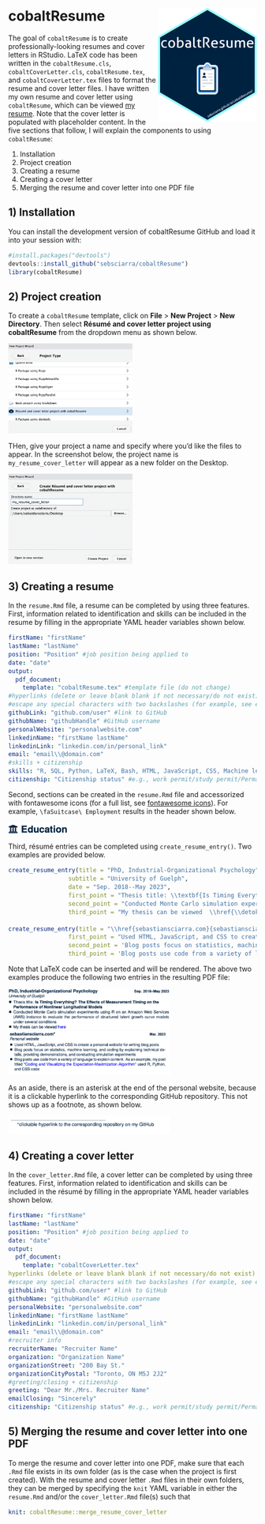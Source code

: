 
# cobaltResume <img src="man/figures/LICENSE.png" align="right" width=200 />

The goal of `cobaltResume` is to create professionally-looking resumes
and cover letters in RStudio. LaTeX code has been written in the
`cobaltResume.cls`, `cobaltCoverLetter.cls`, `cobaltResume.tex`, and
`cobaltCoverLetter.tex` files to format the resume and cover letter
files. I have written my own resume and cover letter using
`cobaltResume`, which can be viewed [my
resume](https://github.com/sebsciarra/cobaltResume/blob/main/man/resume_cover_letter.pdf).
Note that the cover letter is populated with placeholder content. In the
five sections that follow, I will explain the components to using
`cobaltResume`:

1)  Installation
2)  Project creation
3)  Creating a resume
4)  Creating a cover letter
5)  Merging the resume and cover letter into one PDF file

## 1) Installation

You can install the development version of cobaltResume GitHub and load
it into your session with:

``` r
#install.packages("devtools")
devtools::install_github("sebsciarra/cobaltResume")
library(cobaltResume)
```

## 2) Project creation

To create a `cobaltResume` template, click on **File** \> **New
Project** \> **New Directory**. Then select **Résumé and cover letter
project using cobaltResume** from the dropdown menu as shown below.

<img src="man/figures/resume_project.png" width="50%" height="50%" />

THen, give your project a name and specify where you’d like the files to
appear. In the screenshot below, the project name is
`my_resume_cover_letter` will appear as a new folder on the Desktop.

<img src="man/figures/project_name.png" width="50%" height="50%" />

## 3) Creating a resume

In the `resume.Rmd` file, a resume can be completed by using three
features. First, information related to identification and skills can be
included in the resume by filling in the appropriate YAML header
variables shown below.

``` yaml
firstName: "firstName"
lastName: "lastName"
position: "Position" #job position being applied to 
date: "date" 
output: 
  pdf_document:
    template: "cobaltResume.tex" #template file (do not change)
#hyperlinks (delete or leave blank blank if not necessary/do not exist)
#escape any special characters with two backslashes (for example, see email variable)
githubLink: "github.com/user" #link to GitHub
githubName: "githubHandle" #GitHub username
personalWebsite: "personalwebsite.com"
linkedinName: "firstName lastName"
linkedinLink: "linkedin.com/in/personal_link"
email: "email\\@domain.com" 
#skills + citizenship
skills: "R, SQL, Python, LaTeX, Bash, HTML, JavaScript, CSS, Machine learning, Data science, Data visualization, Knowledge translation" #skills relevant to the job
citizenship: "Citizenship status" #e.g., work permit/study permit/Permanent resident/citizen, etc.
```

Second, sections can be created in the `resume.Rmd` file and
accessorized with fontawesome icons (for a full list, see [fontawesome
icons](http://mirrors.ibiblio.org/CTAN/fonts/fontawesome5/doc/fontawesome5.pdf)).
For example, `\faSuitcase\ Employment` results in the header shown
below.

<img src="man/figures/example_header.png" width="25%" height="25%" />

Third, résumé entries can be completed using `create_resume_entry()`.
Two examples are provided below.

``` r
create_resume_entry(title = "PhD, Industrial-Organizational Psychology", 
                 subtitle = "University of Guelph", 
                 date = "Sep. 2018--May 2023", 
                 first_point = "Thesis title: \\textbf{Is Timing Everything? The Effects of Measurement Timing on the \\newline Performance of Nonlinear Longitudinal Models}", 
                 second_point = "Conducted Monte Carlo simulation experiments using R on an Amazon Web Services (AWS) instance to evaluate the performance of structured latent growth curve models under several conditions", 
                 third_point = "My thesis can be viewed  \\href{\\detokenize{https://atrium.lib.uoguelph.ca/xmlui/bitstream/handle/10214/27543/Sciarra_Sebastian_202304_PhD.pdf?sequence=1&isAllowed=y}}{\\textcolor{blue}{here}}")

create_resume_entry(title = "\\href{sebastiansciarra.com}{sebastiansciarra.com}\\footnote{clickable hyperlink to the corresponding repository on my GitHub}", subtitle = "Personal website", date = "Mar. 2023", 
                 first_point = "Used HTML, JavaScript, and CSS to create a personal website for writing blog posts",
                 second_point = 'Blog posts focus on statistics, machine learning, and coding by explaining technical details, providing demonstrations, and conducting simulation experiments', 
                 third_point = 'Blog posts use code from a variety of language to explain content. As an example, my post titled ``\\href{https://sebastiansciarra.com/coding_tricks/em_demo/}{\\textcolor{blue}{Coding and Visualizing the Expectation-Maximization Algorithm}}" used R, Python, and CSS code')
```

Note that LaTeX code can be inserted and will be rendered. The above two
examples produce the following two entries in the resulting PDF file:

<img src="man/figures/education.png" width="65%" height="65%" /><img src="man/figures/personal_website.png" width="65%" height="65%" />

As an aside, there is an asterisk at the end of the personal website,
because it is a clickable hyperlink to the corresponding GitHub
repository. This not shows up as a footnote, as shown below.

<img src="man/figures/hyperlink_footnote.png" width="65%" height="65%" />

## 4) Creating a cover letter

In the `cover_letter.Rmd` file, a cover letter can be completed by using
three features. First, information related to identification and skills
can be included in the résumé by filling in the appropriate YAML header
variables shown below.

``` yaml
firstName: "firstName"
lastName: "lastName"
position: "Position" #job position being applied to 
date: "date" 
output: 
  pdf_document:
    template: "cobaltCoverLetter.tex"
hyperlinks (delete or leave blank blank if not necessary/do not exist)
#escape any special characters with two backslashes (for example, see email variable)
githubLink: "github.com/user" #link to GitHub
githubName: "githubHandle" #GitHub username
personalWebsite: "personalwebsite.com"
linkedinName: "firstName lastName"
linkedinLink: "linkedin.com/in/personal_link"
email: "email\\@domain.com" 
#recruiter info 
recruiterName: "Recruiter Name"
organization: "Organization Name"
organizationStreet: "200 Bay St."
organizationCityPostal: "Toronto, ON M5J 2J2"
#greeting/closing + citizenship
greeting: "Dear Mr./Mrs. Recruiter Name"
emailClosing: "Sincerely"
citizenship: "Citizenship status" #e.g., work permit/study permit/Permanent resident/citizen, etc.
```

## 5) Merging the resume and cover letter into one PDF

To merge the resume and cover letter into one PDF, make sure that each
`.Rmd` file exists in its own folder (as is the case when the project is
first created). With the resume and cover letter `.Rmd` files in their
own folders, they can be merged by specifying the `knit` YAML variable
in either the `resume.Rmd` and/or the `cover_letter.Rmd` file(s) such
that

``` yaml
knit: cobaltResume::merge_resume_cover_letter
```
